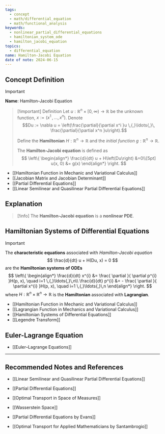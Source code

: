 ```yaml
---
tags:
  - concept
  - math/differential_equation
  - math/functional_analysis
keywords:
  - nonlinear_partial_differential_equations
  - hamiltonian_system_ode
  - hamilton_jacobi_equation
topics:
  - differential_equation
name: Hamilton-Jacobi Equation
date of note: 2024-06-15
---
```


## Concept Definition

>[!important]
>**Name**: Hamilton-Jacobi Equation


>[!important] Definition
>Let $u: \mathbb{R}^n \times [0, \infty) \to \mathbb{R}$ be the unknown function, $x := (x^1 \,{,}\ldots{,}\,x^n)$. Denote $$Du := \nabla u  = \left(\frac{\partial}{\partial x^i }u \,{,}\ldots{,}\, \frac{\partial}{\partial x^n }u\right).$$
>
>Define the **Hamiltonian** $H: \mathbb{R}^n \to \mathbb{R}$ and the *initial function* $g: \mathbb{R}^n \to \mathbb{R}$.
>
>The **Hamilton-Jacobi equation** is defined as 
>$$
>\left\{
>\begin{align*}
> \frac{d}{dt} u + H\left(Du\right) &=0\\[5pt]
>  u(x,  0) &= g(x)
>\end{align*}
>\right.
>$$
>


- [[Hamiltonian Function in Mechanic and Variational Calculus]]
- [[Jacobian Matrix and Jacobian Determinant]]
- [[Partial Differential Equations]]
- [[Linear Semilinear and Quasilinear Partial Differential Equations]]


## Explanation

>[!info]
>The **Hamilton-Jacobi equation** is a **nonlinear PDE**.

## Hamiltonian Systems of Differential Equations

>[!important]
>The **characteristic equations** associated with *Hamilton-Jacobi equation* 
>$$
>\frac{d}{dt} u + H(Du, x) = 0
>$$
>are the **Hamiltonian systems of ODEs**
>$$
>\left\{
>\begin{align*}
> \frac{d}{dt} x^{i} &= \frac{ \partial  }{ \partial p^{i} }H(p, x), \quad i=1 \,{,}\ldots{,}\,n\\
>  \frac{d}{dt} p^{i} &= - \frac{ \partial  }{ \partial x^{i} }H(p, x), \quad i=1 \,{,}\ldots{,}\,n
>\end{align*}
>\right.
>$$
>where $H: \mathbb{R}^n \times \mathbb{R}^n \to \mathbb{R}$ is the **Hamiltonian** associated with **Lagrangian**.

- [[Hamiltonian Function in Mechanic and Variational Calculus]]
- [[Lagrangian Function in Mechanics and Variational Calculus]]
- [[Hamiltonian Systems of Differential Equations]]
- [[Legendre Transform]]


## Euler-Lagrange Equation

- [[Euler–Lagrange Equations]]





-----------
##  Recommended Notes and References


- [[Linear Semilinear and Quasilinear Partial Differential Equations]]
- [[Partial Differential Equations]]




- [[Optimal Transport in Space of Measures]]
- [[Wasserstein Space]]

- [[Partial Differential Equations by Evans]]
- [[Optimal Transport for Applied Mathematicians by Santambrogio]]